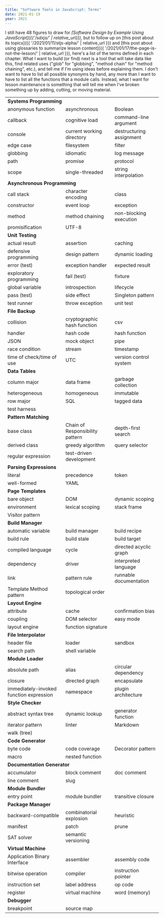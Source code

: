 ```yaml
---
title: "Software Tools in JavaScript: Terms"
date: 2021-01-19
year: 2021
---
```


I still have 48 figures to draw for *[Software Design by Example Using JavaScript]({{'/sdxjs/' | relative_url}})*,
but to follow up on [this post about its topics]({{ '/2021/01/11/stjs-alpha/' | relative_url }})
and [this post about using glossaries to summarize lesson content]({{ '/2021/01/17/the-page-is-not-the-lesson/' | relative_url }}),
here's a list of the terms defined in each chapter.
What I want to build (or find) next is a tool that will take data like this,
find related uses ("glob" for "globbing", "method chain" for "method chaining", etc.),
and tell me if I'm using ideas before explaining them.
I don't want to have to list all possible synonyms by hand,
any more than I want to have to list all the functions that a module calls.
Instead,
what I want for lesson maintenance is something that will tell me when I've broken something up
by adding, cutting, or moving material.

<table class="centered">
  <tr><td colspan="3"><strong>Systems Programming</strong></td></tr>
  <tr><td>anonymous function</td>	<td>asynchronous</td>	<td>Boolean</td></tr>
  <tr><td>callback</td>	<td>cognitive load</td>	<td>command-line argument</td></tr>
  <tr><td>console</td>	<td>current working directory</td>	<td>destructuring assignment</td></tr>
  <tr><td>edge case</td>	<td>filesystem</td>	<td>filter</td></tr>
  <tr><td>globbing</td>	<td>idiomatic</td>	<td>log message</td></tr>
  <tr><td>path</td>	<td>promise</td>	<td>protocol</td></tr>
  <tr><td>scope</td>	<td>single-threaded</td>	<td>string interpolation</td></tr>

  <tr><td colspan="3"><strong>Asynchronous Programming</strong></td></tr>
  <tr><td>call stack</td>	<td>character encoding</td>	<td>class</td></tr>
  <tr><td>constructor</td>	<td>event loop</td>	<td>exception</td></tr>
  <tr><td>method</td>	<td>method chaining</td>	<td>non-blocking execution</td></tr>
  <tr><td>promisification</td>	<td>UTF-8</td>	<td></td></tr>

  <tr><td colspan="3"><strong>Unit Testing</strong></td></tr>
  <tr><td>actual result</td>	<td>assertion</td>	<td>caching</td></tr>
  <tr><td>defensive programming</td>	<td>design pattern</td>	<td>dynamic loading</td></tr>
  <tr><td>error (test)</td>	<td>exception handler</td>	<td>expected result</td></tr>
  <tr><td>exploratory programming</td>	<td>fail (test)</td>	<td>fixture</td></tr>
  <tr><td>global variable</td>	<td>introspection</td>	<td>lifecycle</td></tr>
  <tr><td>pass (test)</td>	<td>side effect</td>	<td>Singleton pattern</td></tr>
  <tr><td>test runner</td>	<td>throw exception</td>	<td>unit test</td></tr>

  <tr><td colspan="3"><strong>File Backup</strong></td></tr>
  <tr><td>collision</td>	<td>cryptographic hash function</td>	<td>csv</td></tr>
  <tr><td>handler</td>	<td>hash code</td>	<td>hash function</td></tr>
  <tr><td>JSON</td>	<td>mock object</td>	<td>pipe</td></tr>
  <tr><td>race condition</td>	<td>stream</td>	<td>timestamp</td></tr>
  <tr><td>time of check/time of use</td><td>UTC</td>	<td>version control system</td></tr>

  <tr><td colspan="3"><strong>Data Tables</strong></td></tr>
  <tr><td>column major</td>	<td>data frame</td>	<td>garbage collection</td></tr>
  <tr><td>heterogeneous</td>	<td>homogeneous</td>	<td>immutable</td></tr>
  <tr><td>row major</td>	<td>SQL</td>	<td>tagged data</td></tr>
  <tr><td>test harness</td>	<td></td>	<td></td></tr>

  <tr><td colspan="3"><strong>Pattern Matching</strong></td></tr>
  <tr><td>base class</td>	<td>Chain of Responsibility pattern</td>	<td>depth-first search</td></tr>
  <tr><td>derived class</td>	<td>greedy algorithm</td>	<td>query selector</td></tr>
  <tr><td>regular expression</td>	<td>test-driven development</td>	<td></td></tr>

  <tr><td colspan="3"><strong>Parsing Expressions</strong></td></tr>
  <tr><td>literal</td>	<td>precedence</td>	<td>token</td></tr>
  <tr><td>well-formed</td>	<td>YAML</td>	<td></td></tr>

  <tr><td colspan="3"><strong>Page Templates</strong></td></tr>
  <tr><td>bare object</td>	<td>DOM</td>	<td>dynamic scoping</td></tr>
  <tr><td>environment</td>	<td>lexical scoping</td>	<td>stack frame</td></tr>
  <tr><td>Visitor pattern</td>	<td></td>	<td></td></tr>

  <tr><td colspan="3"><strong>Build Manager</strong></td></tr>
  <tr><td>automatic variable</td>	<td>build manager</td>	<td>build recipe</td></tr>
  <tr><td>build rule</td>	<td>build stale</td>	<td>build target</td></tr>
  <tr><td>compiled language</td>	<td>cycle</td>	<td>directed acyclic graph</td></tr>
  <tr><td>dependency</td>	<td>driver</td>	<td>interpreted language</td></tr>
  <tr><td>link</td>	<td>pattern rule</td>	<td>runnable documentation</td></tr>
  <tr><td>Template Method pattern</td>	<td>topological order</td>	<td></td></tr>

  <tr><td colspan="3"><strong>Layout Engine</strong></td></tr>
  <tr><td>attribute</td>	<td>cache</td>	<td>confirmation bias</td></tr>
  <tr><td>coupling</td>	<td>DOM selector</td>	<td>easy mode</td></tr>
  <tr><td>layout engine</td>	<td>function signature</td>	<td></td></tr>

  <tr><td colspan="3"><strong>File Interpolator</strong></td></tr>
  <tr><td>header file</td>	<td>loader</td>	<td>sandbox</td></tr>
  <tr><td>search path</td>	<td>shell variable</td>	<td></td></tr>

  <tr><td colspan="3"><strong>Module Loader</strong></td></tr>
  <tr><td>absolute path</td>	<td>alias</td>	<td>circular dependency</td></tr>
  <tr><td>closure</td>	<td>directed graph</td>	<td>encapsulate</td></tr>
  <tr><td>immediately-invoked function expression</td>	<td>namespace</td>	<td>plugin architecture</td></tr>

  <tr><td colspan="3"><strong>Style Checker</strong></td></tr>
  <tr><td>abstract syntax tree</td>	<td>dynamic lookup</td>	<td>generator function</td></tr>
  <tr><td>iterator pattern</td>	<td>linter</td>	<td>Markdown</td></tr>
  <tr><td>walk (tree)</td>	<td></td>	<td></td></tr>

  <tr><td colspan="3"><strong>Code Generator</strong></td></tr>
  <tr><td>byte code</td>	<td>code coverage</td>	<td>Decorator pattern</td></tr>
  <tr><td>macro</td>	<td>nested function</td>	<td></td></tr>

  <tr><td colspan="3"><strong>Documentation Generator</strong></td></tr>
  <tr><td>accumulator</td>	<td>block comment</td>	<td>doc comment</td></tr>
  <tr><td>line comment</td>	<td>slug</td>	<td></td></tr>

  <tr><td colspan="3"><strong>Module Bundler</strong></td></tr>
  <tr><td>entry point</td>	<td>module bundler</td>	<td>transitive closure</td></tr>

  <tr><td colspan="3"><strong>Package Manager</strong></td></tr>
  <tr><td>backward-compatible</td>	<td>combinatorial explosion</td>	<td>heuristic</td></tr>
  <tr><td>manifest</td>	<td>patch</td>	<td>prune</td></tr>
  <tr><td>SAT solver</td>	<td>semantic versioning</td>	<td></td></tr>

  <tr><td colspan="3"><strong>Virtual Machine</strong></td></tr>
  <tr><td>Application Binary Interface</td>	<td>assembler</td>	<td>assembly code</td></tr>
  <tr><td>bitwise operation</td>	<td>compiler</td>	<td>instruction pointer</td></tr>
  <tr><td>instruction set</td>	<td>label address</td>	<td>op code</td></tr>
  <tr><td>register</td>	<td>virtual machine</td>	<td>word (memory)</td></tr>

  <tr><td colspan="3"><strong>Debugger</strong></td></tr>
  <tr><td>breakpoint</td>	<td>source map</td>	<td></td></tr>
</table>
